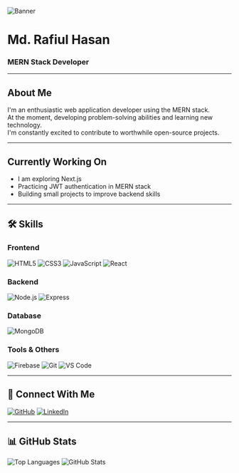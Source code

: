 ![Banner](https://i.ibb.co/1yP0gdh/Gemini-Generated-Image-tji938tji938tji9.png)

# Md. Rafiul Hasan
### MERN Stack Developer 

---

##  About Me
I'm an enthusiastic web application developer using the MERN stack.  
 At the moment, developing problem-solving abilities and learning new technology.  
 I'm constantly excited to contribute to worthwhile open-source projects.

---

##  Currently Working On
-  I am exploring Next.js
-  Practicing JWT authentication in MERN stack
-  Building small projects to improve backend skills

---

## 🛠️ Skills

### Frontend
![HTML5](https://img.shields.io/badge/HTML5-E34F26?logo=html5&logoColor=white)
![CSS3](https://img.shields.io/badge/CSS3-1572B6?logo=css3&logoColor=white)
![JavaScript](https://img.shields.io/badge/JavaScript-F7DF1E?logo=javascript&logoColor=black)
![React](https://img.shields.io/badge/React-61DAFB?logo=react&logoColor=black)

### Backend
![Node.js](https://img.shields.io/badge/Node.js-339933?logo=node.js&logoColor=white)
![Express](https://img.shields.io/badge/Express.js-000000?logo=express&logoColor=white)

### Database
![MongoDB](https://img.shields.io/badge/MongoDB-47A248?logo=mongodb&logoColor=white)

### Tools & Others
![Firebase](https://img.shields.io/badge/Firebase-FFCA28?logo=firebase&logoColor=black)
![Git](https://img.shields.io/badge/Git-F05032?logo=git&logoColor=white)
![VS Code](https://img.shields.io/badge/VSCode-007ACC?logo=visualstudiocode&logoColor=white)

---

## 🔗 Connect With Me

[![GitHub](https://img.shields.io/badge/GitHub-181717?logo=github&logoColor=white)](https://github.com/Rafiul901)
[![LinkedIn](https://img.shields.io/badge/LinkedIn-0A66C2?logo=linkedin&logoColor=white)](https://linkedin.com/in/yourprofile)


---

## 📊 GitHub Stats

![Top Languages](https://github-readme-stats.vercel.app/api/top-langs/?username=yourusername&layout=compact)
![GitHub Stats](https://github-readme-stats.vercel.app/api?username=yourusername&show_icons=true)



<!--
**Rafiul901/Rafiul901** is a ✨ _special_ ✨ repository because its `README.md` (this file) appears on your GitHub profile.

Here are some ideas to get you started:

- 🔭 I’m currently working on ...
- 🌱 I’m currently learning ...
- 👯 I’m looking to collaborate on ...
- 🤔 I’m looking for help with ...
- 💬 Ask me about ...
- 📫 How to reach me: ...
- 😄 Pronouns: ...
- ⚡ Fun fact: ...
-->
